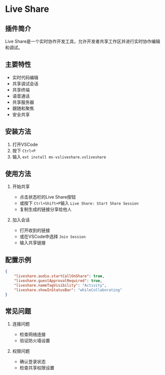 # Live Share

## 插件简介

Live Share是一个实时协作开发工具，允许开发者共享工作区并进行实时协作编辑和调试。

## 主要特性

- 实时代码编辑
- 共享调试会话
- 共享终端
- 语音通话
- 共享服务器
- 跟随和聚焦
- 安全共享

## 安装方法

1. 打开VSCode
2. 按下 `Ctrl+P`
3. 输入 `ext install ms-vsliveshare.vsliveshare`

## 使用方法

1. 开始共享

   - 点击状态栏的Live Share按钮
   - 或按下 `Ctrl+Shift+P`输入 `Live Share: Start Share Session`
   - 复制生成的链接分享给他人
2. 加入会话

   - 打开收到的链接
   - 或在VSCode中选择 `Join Session`
   - 输入共享链接

## 配置示例

```json
{
    "liveshare.audio.startCallOnShare": true,
    "liveshare.guestApprovalRequired": true,
    "liveshare.nameTagVisibility": "Activity",
    "liveshare.showInStatusBar": "whileCollaborating"
}
```

## 常见问题

1. 连接问题

   - 检查网络连接
   - 验证防火墙设置
2. 权限问题

   - 确认登录状态
   - 检查共享权限设置
